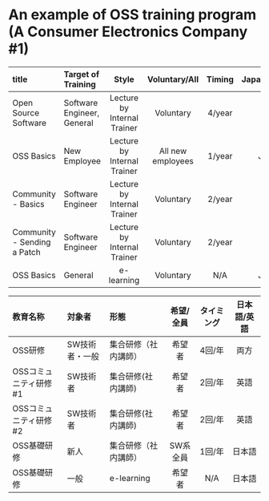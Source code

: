 # An example of OSS training program (A Consumer Electronics Company #1)

| title      |  Target of Training |  Style |  Voluntary/All |  Timing |  Japanese/English |
|:------------|:--------|:------:|:--------------:|:-------:|:--------:|
| Open Source Software | Software Engineer, General | Lecture by Internal Trainer |  Voluntary |  4/year |  Both  |
| OSS Basics | New Employee | Lecture by Internal Trainer |  All new employees |  1/year |  Japanese  |
| Community - Basics | Software Engineer | Lecture by Internal Trainer |  Voluntary |  2/year |  English  |
| Community - Sending a Patch | Software Engineer | Lecture by Internal Trainer |  Voluntary |  2/year |  English  |
| OSS Basics | General | e-learning | Voluntary |  N/A |  Japanese  |



| 教育名称 |  対象者 | 形態   | 希望/全員 | タイミング    | 日本語/英語 |
|:--------|:--------------------|:--------|:-------------:|:---------:|:--------:|
| OSS研修 |  SW技術者・一般  | 集合研修（社内講師）   |  希望者   | 4回/年 |  両方      |
| OSSコミュニティ研修#1 | SW技術者　| 集合研修(社内講師) |  希望者   | 2回/年  |  英語      |
| OSSコミュニティ研修#2 | SW技術者　| 集合研修(社内講師) |  希望者   | 2回/年  |  英語      |
| OSS基礎研修 |  新人  | 集合研修（社内講師）   |  SW系全員   | 1回/年 |  日本語      |
| OSS基礎研修 |  一般  | e-learning   |  希望者   | N/A |  日本語      |

